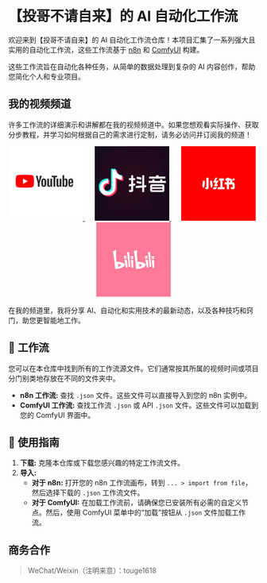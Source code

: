 # 【投哥不请自来】的 AI 自动化工作流

欢迎来到【投哥不请自来】的 AI 自动化工作流仓库！本项目汇集了一系列强大且实用的自动化工作流，这些工作流基于 [n8n](https://n8n.io/) 和 [ComfyUI](https://github.com/comfyanonymous/ComfyUI) 构建。

这些工作流旨在自动化各种任务，从简单的数据处理到复杂的 AI 内容创作，帮助您简化个人和专业项目。

## 我的视频频道

许多工作流的详细演示和讲解都在我的视频频道中。如果您想观看实际操作、获取分步教程，并学习如何根据自己的需求进行定制，请务必访问并订阅我的频道！
<div align="center">                                                                                                                                                                                       
<a href="https://www.youtube.com/@touge1618" target="_blank" style="margin-right: 20px;">                                                                                                       
<img src="img/youtube.jpg" alt="Bilibili" width="150">                                                                                                                                                    
</a>                                                                                                                                                                                                     
<a href="https://www.douyin.com/user/MS4wLjABAAAAtIuGLfZIbAEB5XpXrMsqjJeWS-kGr2H-rrT0TJ-H9M0NiuVqD5_8QmH8staEwVzm" target="_blank" style="margin-right: 20px;">                                                                                                        
<img src="img/dy.png" alt="Douyin" width="150">                                                                                                                                                        
</a>                                                                                                                                                                                                     
<a href="https://www.xiaohongshu.com/user/profile/61b5c44d0000000010004f68?xsec_token=YB1QiJAiI3nrbbsgf0Y4t9FIeXM-e77fMGhYWn27xWwZs%3D&xsec_source=app_share&xhsshare=CopyLink&appuid=61b5c44d0000000010004f68&apptime=1752499365&share_id=fec8d5af350245d7998d4b9cf9a015c5&share_channel=copy_link" target="_blank" style="margin-right: 20px;">                                                                                          
<img src="img/redbook.png" alt="Xiaohongshu" width="150">                                                                                                                                              
</a>                                                                                                                                                                                                     
<a href="#" target="_blank">                                                                                                                               
<img src="img/dili.png" alt="YouTube" width="150">                                                                                                                                                  
</a>                                                                                                                                                                                                     
</div>

在我的频道里，我将分享 AI、自动化和实用技术的最新动态，以及各种技巧和窍门，助您更智能地工作。

## 🚀 工作流

您可以在本仓库中找到所有的工作流源文件。它们通常按其所属的视频时间或项目分门别类地存放在不同的文件夹中。

- **n8n 工作流:** 查找 `.json` 文件。这些文件可以直接导入到您的 n8n 实例中。
- **ComfyUI 工作流:** 查找工作流 `.json` 或 API `.json` 文件。这些文件可以加载到您的 ComfyUI 界面中。

## 👿 使用指南

1. **下载:** 克隆本仓库或下载您感兴趣的特定工作流文件。
2. **导入:**
   - **对于 n8n:** 打开您的 n8n 工作流画布，转到 `... > import from file`，然后选择下载的 `.json` 工作流文件。
   - **对于 ComfyUI:** 在加载工作流前，请确保您已安装所有必需的自定义节点。然后，使用 ComfyUI 菜单中的“加载”按钮从 `.json` 文件加载工作流。

##  商务合作

> WeChat/Weixin（注明来意）：touge1618
